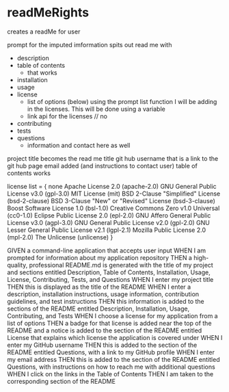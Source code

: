 # readMeRights
creates a readMe for user

prompt for the imputed imformation 
spits out read me with 
- description
- table of contents
    - that works
- installation
- usage
- license
    - list of options (below) using the prompt list function I will be adding in the licenses. This will be done using a variable 
    - link api for the licenses // no
- contributing
- tests
- questions
    - information and contact here as well


project title becomes the read me title
git hub username that is a link to the git hub page
email added (and instructions to contact user)
table of contents works

license list = 
{
none 
Apache License 2.0 (apache-2.0)
GNU General Public License v3.0 (gpl-3.0)
MIT License (mit)
BSD 2-Clause "Simplified" License (bsd-2-clause)
BSD 3-Clause "New" or "Revised" License (bsd-3-clause)
Boost Software License 1.0 (bsl-1.0)
Creative Commons Zero v1.0 Universal (cc0-1.0)
Eclipse Public License 2.0 (epl-2.0)
GNU Affero General Public License v3.0 (agpl-3.0)
GNU General Public License v2.0 (gpl-2.0)
GNU Lesser General Public License v2.1 (lgpl-2.1)
Mozilla Public License 2.0 (mpl-2.0)
The Unlicense (unlicense)
}


GIVEN a command-line application that accepts user input
WHEN I am prompted for information about my application repository
THEN a high-quality, professional README.md is generated with the title of my project and sections entitled Description, Table of Contents, Installation, Usage, License, Contributing, Tests, and Questions
WHEN I enter my project title
THEN this is displayed as the title of the README
WHEN I enter a description, installation instructions, usage information, contribution guidelines, and test instructions
THEN this information is added to the sections of the README entitled Description, Installation, Usage, Contributing, and Tests
WHEN I choose a license for my application from a list of options
THEN a badge for that license is added near the top of the README and a notice is added to the section of the README entitled License that explains which license the application is covered under
WHEN I enter my GitHub username
THEN this is added to the section of the README entitled Questions, with a link to my GitHub profile
WHEN I enter my email address
THEN this is added to the section of the README entitled Questions, with instructions on how to reach me with additional questions
WHEN I click on the links in the Table of Contents
THEN I am taken to the corresponding section of the README

